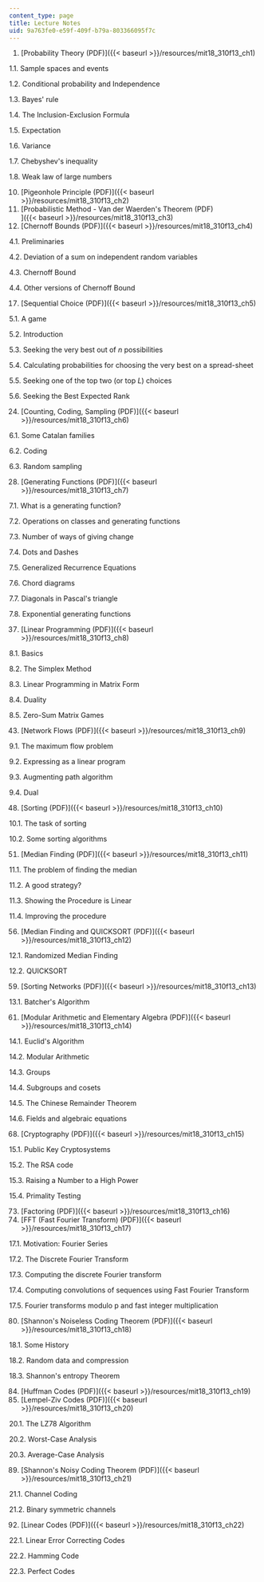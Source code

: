 ```yaml
---
content_type: page
title: Lecture Notes
uid: 9a763fe0-e59f-409f-b79a-803366095f7c
---
```


1.  [Probability Theory (PDF)]({{< baseurl >}}/resources/mit18_310f13_ch1)

1.1. Sample spaces and events

1.2. Conditional probability and Independence

1.3. Bayes' rule

1.4. The Inclusion-Exclusion Formula

1.5. Expectation

1.6. Variance

1.7. Chebyshev's inequality

1.8. Weak law of large numbers

10.  [Pigeonhole Principle (PDF)]({{< baseurl >}}/resources/mit18_310f13_ch2)
11.  [Probabilistic Method - Van der Waerden's Theorem (PDF)  
    ]({{< baseurl >}}/resources/mit18_310f13_ch3)
12.  [Chernoff Bounds (PDF)]({{< baseurl >}}/resources/mit18_310f13_ch4)

4.1. Preliminaries

4.2. Deviation of a sum on independent random variables

4.3. Chernoff Bound

4.4. Other versions of Chernoff Bound

17.  [Sequential Choice (PDF)]({{< baseurl >}}/resources/mit18_310f13_ch5)

5.1. A game

5.2. Introduction

5.3. Seeking the very best out of _n_ possibilities

5.4. Calculating probabilities for choosing the very best on a spread-sheet

5.5. Seeking one of the top two (or top _L_) choices

5.6. Seeking the Best Expected Rank

24.  [Counting, Coding, Sampling (PDF)]({{< baseurl >}}/resources/mit18_310f13_ch6)

6.1. Some Catalan families

6.2. Coding

6.3. Random sampling

28.  [Generating Functions (PDF)]({{< baseurl >}}/resources/mit18_310f13_ch7)

7.1. What is a generating function?

7.2. Operations on classes and generating functions

7.3. Number of ways of giving change

7.4. Dots and Dashes

7.5. Generalized Recurrence Equations

7.6. Chord diagrams

7.7. Diagonals in Pascal's triangle

7.8. Exponential generating functions

37.  [Linear Programming (PDF)]({{< baseurl >}}/resources/mit18_310f13_ch8)

8.1. Basics

8.2. The Simplex Method

8.3. Linear Programming in Matrix Form

8.4. Duality

8.5. Zero-Sum Matrix Games

43.  [Network Flows (PDF)]({{< baseurl >}}/resources/mit18_310f13_ch9)

9.1. The maximum flow problem

9.2. Expressing as a linear program

9.3. Augmenting path algorithm

9.4. Dual

48.  [Sorting (PDF)]({{< baseurl >}}/resources/mit18_310f13_ch10)

10.1. The task of sorting

10.2. Some sorting algorithms

51.  [Median Finding (PDF)]({{< baseurl >}}/resources/mit18_310f13_ch11)

11.1. The problem of finding the median

11.2. A good strategy?

11.3. Showing the Procedure is Linear

11.4. Improving the procedure

56.  [Median Finding and QUICKSORT (PDF)]({{< baseurl >}}/resources/mit18_310f13_ch12)

12.1. Randomized Median Finding

12.2. QUICKSORT

59.  [Sorting Networks (PDF)]({{< baseurl >}}/resources/mit18_310f13_ch13)

13.1. Batcher's Algorithm

61.  [Modular Arithmetic and Elementary Algebra (PDF)]({{< baseurl >}}/resources/mit18_310f13_ch14)

14.1. Euclid's Algorithm

14.2. Modular Arithmetic

14.3. Groups

14.4. Subgroups and cosets

14.5. The Chinese Remainder Theorem

14.6. Fields and algebraic equations

68.  [Cryptography (PDF)]({{< baseurl >}}/resources/mit18_310f13_ch15)

15.1. Public Key Cryptosystems

15.2. The RSA code

15.3. Raising a Number to a High Power

15.4. Primality Testing

73.  [Factoring (PDF)]({{< baseurl >}}/resources/mit18_310f13_ch16)
74.  [FFT (Fast Fourier Transform) (PDF)]({{< baseurl >}}/resources/mit18_310f13_ch17)

17.1. Motivation: Fourier Series

17.2. The Discrete Fourier Transform

17.3. Computing the discrete Fourier transform

17.4. Computing convolutions of sequences using Fast Fourier Transform

17.5. Fourier transforms modulo p and fast integer multiplication

80.  [Shannon's Noiseless Coding Theorem (PDF)]({{< baseurl >}}/resources/mit18_310f13_ch18)

18.1. Some History

18.2. Random data and compression

18.3. Shannon's entropy Theorem

84.  [Huffman Codes (PDF)]({{< baseurl >}}/resources/mit18_310f13_ch19)
85.  [Lempel-Ziv Codes (PDF)]({{< baseurl >}}/resources/mit18_310f13_ch20)

20.1. The LZ78 Algorithm

20.2. Worst-Case Analysis

20.3. Average-Case Analysis

89.  [Shannon's Noisy Coding Theorem (PDF)]({{< baseurl >}}/resources/mit18_310f13_ch21)

21.1. Channel Coding

21.2. Binary symmetric channels

92.  [Linear Codes (PDF)]({{< baseurl >}}/resources/mit18_310f13_ch22)

22.1. Linear Error Correcting Codes

22.2. Hamming Code

22.3. Perfect Codes